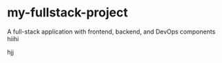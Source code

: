 # my-fullstack-project
A full-stack application with frontend, backend, and DevOps components
hiihi

hjj